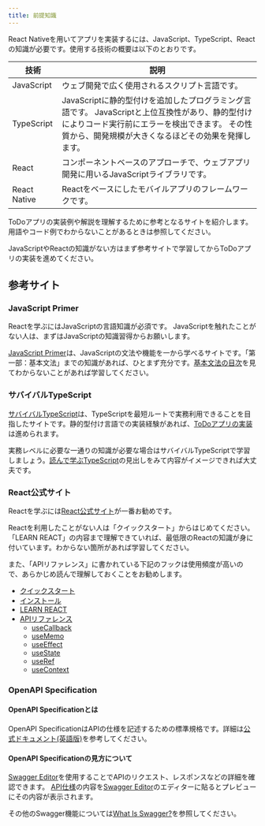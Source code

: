 ```yaml
---
title: 前提知識
---
```


React Nativeを用いてアプリを実装するには、JavaScript、TypeScript、Reactの知識が必要です。使用する技術の概要は以下のとおりです。

| 技術 | 説明 |
|--|--|
| JavaScript | ウェブ開発で広く使用されるスクリプト言語です。 |
| TypeScript | JavaScriptに静的型付けを追加したプログラミング言語です。 JavaScriptと上位互換性があり、静的型付けによりコード実行前にエラーを検出できます。 その性質から、開発規模が大きくなるほどその効果を発揮します。 |
| React | コンポーネントベースのアプローチで、ウェブアプリ開発に用いるJavaScriptライブラリです。 | 
| React Native | Reactをベースにしたモバイルアプリのフレームワークです。 |

ToDoアプリの実装例や解説を理解するために参考となるサイトを紹介します。
用語やコード例でわからないことがあるときは参照してください。

JavaScriptやReactの知識がない方はまず参考サイトで学習してからToDoアプリの実装を進めてください。

## 参考サイト

### JavaScript Primer

Reactを学ぶにはJavaScriptの言語知識が必須です。 JavaScriptを触れたことがない人は、まずはJavaScriptの知識習得からお願いします。

[JavaScript Primer](https://jsprimer.net/)は、JavaScriptの文法や機能を一から学べるサイトです。「第一部：基本文法」までの知識があれば、ひとまず充分です。[基本文法の目次](https://jsprimer.net/basic/)を見てわからないことがあれば学習してください。

### サバイバルTypeScript

[サバイバルTypeScript](https://book.yyts.org/)は、TypeScriptを最短ルートで実務利用できることを目指したサイトです。静的型付け言語での実装経験があれば、[ToDoアプリの実装](../todo-app.md)は進められます。

実務レベルに必要な一通りの知識が必要な場合はサバイバルTypeScriptで学習しましょう。[読んで学ぶTypeScript](https://book.yyts.org/reference)の見出しをみて内容がイメージできれば大丈夫です。

### React公式サイト

Reactを学ぶには[React公式サイト](https://ja.react.dev/)が一番お勧めです。

Reactを利用したことがない人は「クイックスタート」からはじめてください。「LEARN REACT」の内容まで理解できていれば、最低限のReactの知識が身に付いています。わからない箇所があれば学習してください。

また、「APIリファレンス」に書かれている下記のフックは使用頻度が高いので、あらかじめ読んで理解しておくことをお勧めします。

- [クイックスタート](https://ja.react.dev/learn)
- [インストール](https://ja.react.dev/learn/installation)
- [LEARN REACT](https://ja.react.dev/learn/describing-the-ui)
- [APIリファレンス](https://ja.react.dev/reference)
  - [useCallback](https://ja.react.dev/reference/react/useCallback)
  - [useMemo](https://ja.react.dev/reference/react/useMemo)
  - [useEffect](https://ja.react.dev/reference/react/useEffect)
  - [useState](https://ja.react.dev/reference/react/useState)
  - [useRef](https://ja.react.dev/reference/react/useRef)
  - [useContext](https://ja.react.dev/reference/react/useContext)

### OpenAPI Specification

#### OpenAPI Specificationとは

OpenAPI SpecificationはAPIの仕様を記述するための標準規格です。詳細は[公式ドキュメント(英語版)](https://www.openapis.org/what-is-openapi)を参考してください。

#### OpenAPI Specificationの見方について

[Swagger Editor](https://editor.swagger.io/)を使用することでAPIのリクエスト、レスポンスなどの詳細を確認できます。
[API仕様](https://github.com/ws-4020/mobile-app-crib-notes/blob/master/example-app/api-document/openapi.yaml)の内容を[Swagger Editor](https://editor.swagger.io/)のエディターに貼るとプレビューにその内容が表示されます。

その他のSwagger機能については[What Is Swagger?](https://swagger.io/docs/specification/about/)を参照してください。
